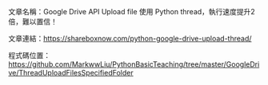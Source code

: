 文章名稱：Google Drive API Upload file 使用 Python thread，執行速度提升2倍，難以置信！

文章連結：https://shareboxnow.com/python-google-drive-upload-thread/

程式碼位置：https://github.com/MarkwwLiu/PythonBasicTeaching/tree/master/GoogleDrive/ThreadUploadFilesSpecifiedFolder

